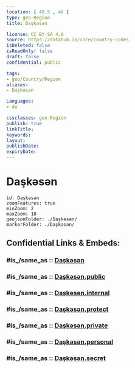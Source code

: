 ```yaml
---
location: [ 40.5 , 46 ] 
type: geo-Region
title: Daşkəsən

license: CC BY-SA 4.0
source: https://datahub.io/core/country-codes
isDeleted: false
isReadOnly: false
draft: false
confidential: public

tags:
- geo/Country/Region
aliases:
- Daşkəsən

Languages:
- de

cssclasses: geo-Region
publish: true
linkTitle: 
keywords: 
layout: 
publishDate: 
expiryDate: 
---
```


# Daşkəsən

```leaflet
id: Daşkəsən
zoomFeatures: true 
minZoom: 2 
maxZoom: 18
geojsonFolder: ./Daşkəsən/
markerFolder: ./Daşkəsən/
```


## Confidential Links & Embeds: 

### #is_/same_as :: [Daşkəsən](/_Standards/Earth/Continent/Asia/Asia~North~West/Azerbaijan/Regions~Azerbaijan/Ganja-Qazakh/counties~Ganja-Qazakh/Daşkəsən.md) 

### #is_/same_as :: [Daşkəsən.public](/_public/Earth/Continent/Asia/Asia~North~West/Azerbaijan/Regions~Azerbaijan/Ganja-Qazakh/counties~Ganja-Qazakh/Daşkəsən.public.md) 

### #is_/same_as :: [Daşkəsən.internal](/_internal/Earth/Continent/Asia/Asia~North~West/Azerbaijan/Regions~Azerbaijan/Ganja-Qazakh/counties~Ganja-Qazakh/Daşkəsən.internal.md) 

### #is_/same_as :: [Daşkəsən.protect](/_protect/Earth/Continent/Asia/Asia~North~West/Azerbaijan/Regions~Azerbaijan/Ganja-Qazakh/counties~Ganja-Qazakh/Daşkəsən.protect.md) 

### #is_/same_as :: [Daşkəsən.private](/_private/Earth/Continent/Asia/Asia~North~West/Azerbaijan/Regions~Azerbaijan/Ganja-Qazakh/counties~Ganja-Qazakh/Daşkəsən.private.md) 

### #is_/same_as :: [Daşkəsən.personal](/_personal/Earth/Continent/Asia/Asia~North~West/Azerbaijan/Regions~Azerbaijan/Ganja-Qazakh/counties~Ganja-Qazakh/Daşkəsən.personal.md) 

### #is_/same_as :: [Daşkəsən.secret](/_secret/Earth/Continent/Asia/Asia~North~West/Azerbaijan/Regions~Azerbaijan/Ganja-Qazakh/counties~Ganja-Qazakh/Daşkəsən.secret.md)


